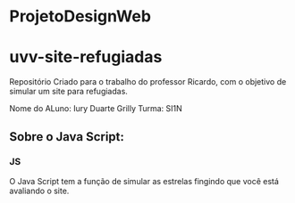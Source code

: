 # ProjetoDesignWeb
# uvv-site-refugiadas
Repositório Criado para o trabalho do professor Ricardo, com o objetivo de simular um site para refugiadas.

Nome do ALuno: Iury Duarte Grilly
Turma: SI1N

## Sobre o Java Script:
### JS

O Java Script tem a função de simular as estrelas fingindo que você está avaliando o site.
